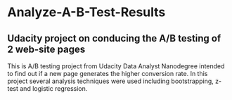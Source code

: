 # Analyze-A-B-Test-Results
## Udacity project on conducing the A/B testing of 2 web-site pages

This is A/B testing project from Udacity Data Analyst Nanodegree intended to find out if a new page generates the higher conversion rate. In this project several
analysis techniques were used including bootstrapping, z-test and logistic regression.
